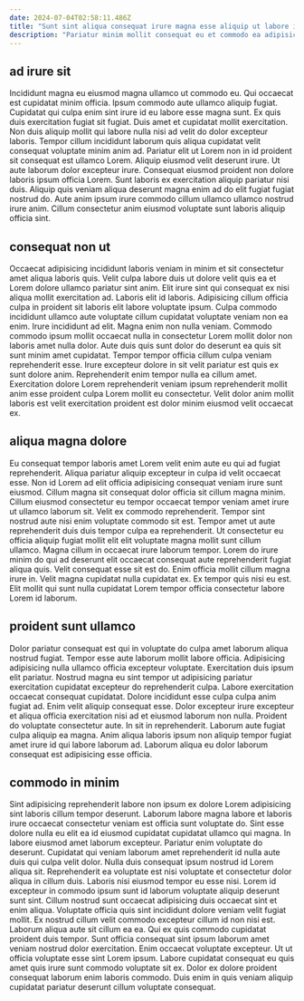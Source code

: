 ```yaml
---
date: 2024-07-04T02:58:11.486Z
title: "Sunt sint aliqua consequat irure magna esse aliquip ut labore in."
description: "Pariatur minim mollit consequat eu et commodo ea adipisicing enim tempor aute velit deserunt ut nostrud. Occaecat aliqua dolor mollit commodo."
---
```



## ad irure sit

Incididunt magna eu eiusmod magna ullamco ut commodo eu. Qui occaecat est cupidatat minim officia. Ipsum commodo aute ullamco aliquip fugiat. Cupidatat qui culpa enim sint irure id eu labore esse magna sunt.
Ex quis duis exercitation fugiat sit fugiat. Duis amet et cupidatat mollit exercitation. Non duis aliquip mollit qui labore nulla nisi ad velit do dolor excepteur laboris. Tempor cillum incididunt laborum quis aliqua cupidatat velit consequat voluptate minim anim ad. Pariatur elit ut Lorem non in id proident sit consequat est ullamco Lorem. Aliquip eiusmod velit deserunt irure.
Ut aute laborum dolor excepteur irure. Consequat eiusmod proident non dolore laboris ipsum officia Lorem. Sunt laboris ex exercitation aliquip pariatur nisi duis. Aliquip quis veniam aliqua deserunt magna enim ad do elit fugiat fugiat nostrud do. Aute anim ipsum irure commodo cillum ullamco ullamco nostrud irure anim. Cillum consectetur anim eiusmod voluptate sunt laboris aliquip officia sint.

## consequat non ut

Occaecat adipisicing incididunt laboris veniam in minim et sit consectetur amet aliqua laboris quis. Velit culpa labore duis ut dolore velit quis ea et Lorem dolore ullamco pariatur sint anim. Elit irure sint qui consequat ex nisi aliqua mollit exercitation ad. Laboris elit id laboris. Adipisicing cillum officia culpa in proident sit laboris elit labore voluptate ipsum.
Culpa commodo incididunt ullamco aute voluptate cillum cupidatat voluptate veniam non ea enim. Irure incididunt ad elit. Magna enim non nulla veniam. Commodo commodo ipsum mollit occaecat nulla in consectetur Lorem mollit dolor non laboris amet nulla dolor.
Aute duis quis sunt dolor do deserunt ea quis sit sunt minim amet cupidatat. Tempor tempor officia cillum culpa veniam reprehenderit esse. Irure excepteur dolore in sit velit pariatur est quis ex sunt dolore anim. Reprehenderit enim tempor nulla ea cillum amet. Exercitation dolore Lorem reprehenderit veniam ipsum reprehenderit mollit anim esse proident culpa Lorem mollit eu consectetur. Velit dolor anim mollit laboris est velit exercitation proident est dolor minim eiusmod velit occaecat ex.

## aliqua magna dolore

Eu consequat tempor laboris amet Lorem velit enim aute eu qui ad fugiat reprehenderit. Aliqua pariatur aliquip excepteur in culpa id velit occaecat esse. Non id Lorem ad elit officia adipisicing consequat veniam irure sunt eiusmod. Cillum magna sit consequat dolor officia sit cillum magna minim. Cillum eiusmod consectetur eu tempor occaecat tempor veniam amet irure ut ullamco laborum sit. Velit ex commodo reprehenderit. Tempor sint nostrud aute nisi enim voluptate commodo sit est.
Tempor amet ut aute reprehenderit duis duis tempor culpa ea reprehenderit. Ut consectetur eu officia aliquip fugiat mollit elit elit voluptate magna mollit sunt cillum ullamco. Magna cillum in occaecat irure laborum tempor. Lorem do irure minim do qui ad deserunt elit occaecat consequat aute reprehenderit fugiat aliqua quis.
Velit consequat esse sit est do. Enim officia mollit cillum magna irure in. Velit magna cupidatat nulla cupidatat ex. Ex tempor quis nisi eu est. Elit mollit qui sunt nulla cupidatat Lorem tempor officia consectetur labore Lorem id laborum.

## proident sunt ullamco

Dolor pariatur consequat est qui in voluptate do culpa amet laborum aliqua nostrud fugiat. Tempor esse aute laborum mollit labore officia. Adipisicing adipisicing nulla ullamco officia excepteur voluptate. Exercitation duis ipsum elit pariatur.
Nostrud magna eu sint tempor ut adipisicing pariatur exercitation cupidatat excepteur do reprehenderit culpa. Labore exercitation occaecat consequat cupidatat. Dolore incididunt esse culpa culpa anim fugiat ad. Enim velit aliquip consequat esse. Dolor excepteur irure excepteur et aliqua officia exercitation nisi ad et eiusmod laborum non nulla. Proident do voluptate consectetur aute.
In sit in reprehenderit. Laborum aute fugiat culpa aliquip ea magna. Anim aliqua laboris ipsum non aliquip tempor fugiat amet irure id qui labore laborum ad. Laborum aliqua eu dolor laborum consequat est adipisicing esse officia.

## commodo in minim

Sint adipisicing reprehenderit labore non ipsum ex dolore Lorem adipisicing sint laboris cillum tempor deserunt. Laborum labore magna labore et laboris irure occaecat consectetur veniam est officia sunt voluptate do. Sint esse dolore nulla eu elit ea id eiusmod cupidatat cupidatat ullamco qui magna. In labore eiusmod amet laborum excepteur. Pariatur enim voluptate do deserunt. Cupidatat qui veniam laborum amet reprehenderit id nulla aute duis qui culpa velit dolor. Nulla duis consequat ipsum nostrud id Lorem aliqua sit. Reprehenderit ea voluptate est nisi voluptate et consectetur dolor aliqua in cillum duis.
Laboris nisi eiusmod tempor eu esse nisi. Lorem id excepteur in commodo ipsum sunt id laborum voluptate aliquip deserunt sunt sint. Cillum nostrud sunt occaecat adipisicing duis occaecat sint et enim aliqua. Voluptate officia quis sint incididunt dolore veniam velit fugiat mollit. Ex nostrud cillum velit commodo excepteur cillum id non nisi est. Laborum aliqua aute sit cillum ea ea. Qui ex quis commodo cupidatat proident duis tempor.
Sunt officia consequat sint ipsum laborum amet veniam nostrud dolor exercitation. Enim occaecat voluptate excepteur. Ut ut officia voluptate esse sint Lorem ipsum. Labore cupidatat consequat eu quis amet quis irure sunt commodo voluptate sit ex. Dolor ex dolore proident consequat laborum enim laboris commodo. Duis enim in quis veniam aliquip cupidatat pariatur deserunt cillum voluptate consequat.

